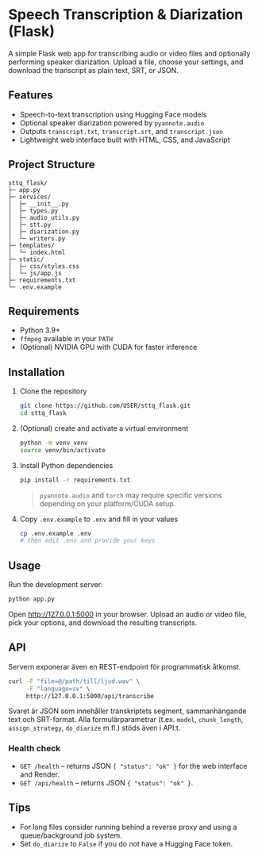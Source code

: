 # Speech Transcription & Diarization (Flask)

A simple Flask web app for transcribing audio or video files and optionally performing speaker diarization. Upload a file, choose your settings, and download the transcript as plain text, SRT, or JSON.

## Features
- Speech-to-text transcription using Hugging Face models
- Optional speaker diarization powered by `pyannote.audio`
- Outputs `transcript.txt`, `transcript.srt`, and `transcript.json`
- Lightweight web interface built with HTML, CSS, and JavaScript

## Project Structure
```
sttq_flask/
├─ app.py
├─ services/
│  ├─ __init__.py
│  ├─ types.py
│  ├─ audio_utils.py
│  ├─ stt.py
│  ├─ diarization.py
│  └─ writers.py
├─ templates/
│  └─ index.html
├─ static/
│  ├─ css/styles.css
│  └─ js/app.js
├─ requirements.txt
└─ .env.example
```

## Requirements
- Python 3.9+
- `ffmpeg` available in your `PATH`
- (Optional) NVIDIA GPU with CUDA for faster inference

## Installation
1. Clone the repository
   ```bash
   git clone https://github.com/USER/sttq_flask.git
   cd sttq_flask
   ```
2. (Optional) create and activate a virtual environment
   ```bash
   python -m venv venv
   source venv/bin/activate
   ```
3. Install Python dependencies
   ```bash
   pip install -r requirements.txt
   ```
   > `pyannote.audio` and `torch` may require specific versions depending on your platform/CUDA setup.

4. Copy `.env.example` to `.env` and fill in your values
   ```bash
   cp .env.example .env
   # then edit .env and provide your keys
   ```

## Usage
Run the development server:
```bash
python app.py
```
Open <http://127.0.0.1:5000> in your browser. Upload an audio or video file, pick your options, and download the resulting transcripts.

## API
Servern exponerar även en REST-endpoint för programmatisk åtkomst.

```bash
curl -F "file=@/path/till/ljud.wav" \
     -F "language=sv" \
     http://127.0.0.1:5000/api/transcribe
```

Svaret är JSON som innehåller transkriptets segment, sammanhängande text och SRT-format. Alla formulärparametrar (t.ex. `model`, `chunk_length`, `assign_strategy`, `do_diarize` m.fl.) stöds även i API:t.

### Health check
- `GET /health` – returns JSON `{ "status": "ok" }` for the web interface and Render.
- `GET /api/health` – returns JSON `{ "status": "ok" }`.

## Tips
- For long files consider running behind a reverse proxy and using a queue/background job system.
- Set `do_diarize` to `False` if you do not have a Hugging Face token.

